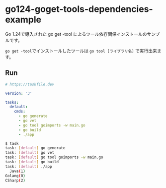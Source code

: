# go124-goget-tools-dependencies-example

Go 1.24で導入された go get -tool によるツール依存関係インストールのサンプルです。

```go get -tool```でインストールしたツールは ```go tool [ライブラリ名]``` で実行出来ます。

## Run

```yaml
# https://taskfile.dev

version: '3'

tasks:
  default:
    cmds:
      - go generate
      - go vet
      - go tool goimports -w main.go
      - go build
      - ./app
```

```sh
$ task
task: [default] go generate
task: [default] go vet
task: [default] go tool goimports -w main.go
task: [default] go build
task: [default] ./app
  Java(1)
Golang(0)
CSharp(2)
```